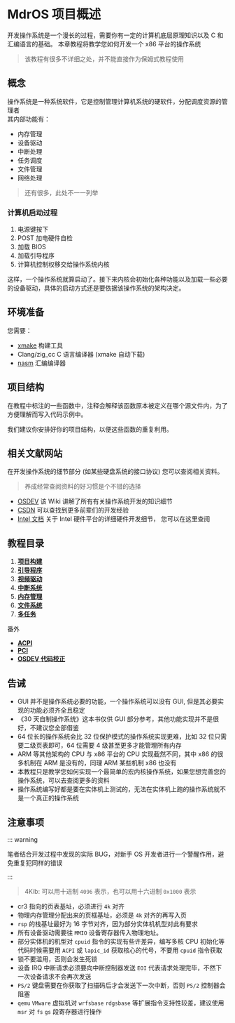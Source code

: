# MdrOS 项目概述

开发操作系统是一个漫长的过程，需要你有一定的计算机底层原理知识以及 C 和汇编语言的基础。
本章教程将教学您如何开发一个 x86 平台的操作系统

> 该教程有很多不详细之处，并不能直接作为保姆式教程使用

## 概念

操作系统是一种系统软件，它是控制管理计算机系统的硬软件，分配调度资源的管理者\
其内部功能有：

- 内存管理
- 设备驱动
- 中断处理
- 任务调度
- 文件管理
- 网络处理

> 还有很多，此处不一一列举

### 计算机启动过程

1. 电源键按下
2. POST 加电硬件自检
3. 加载 BIOS
4. 加载引导程序
5. 计算机控制权移交给操作系统内核

这样，一个操作系统就算启动了。接下来内核会初始化各种功能以及加载一些必要的设备驱动，具体的启动方式还是要依据该操作系统的架构决定。

## 环境准备

您需要：

- [xmake](https://xmake.io) 构建工具
- Clang/zig_cc C 语言编译器 (xmake 自动下载)
- [nasm](https://nasm.us/) 汇编编译器

## 项目结构

在教程中标注的一些函数中，注释会解释该函数原本被定义在哪个源文件内，为了方便理解而写入代码示例中。

我们建议你安排好你的项目结构，以便这些函数的重复利用。

## 相关文献网站

在开发操作系统的细节部分 (如某些硬盘系统的接口协议) 您可以查阅相关资料。

> 养成经常查阅资料的好习惯是个不错的选择

- [OSDEV](https://wiki.osdev.org/) 该 Wiki 讲解了所有有关操作系统开发的知识细节
- [CSDN](https://blog.csdn.net/) 可以查找到更多前辈们的开发经验
- [Intel 文档](https://www.intel.cn/content/www/cn/zh/resources-documentation/developer.html) 关于 Intel 硬件平台的详细硬件开发细节，
  您可以在这里查阅

## 教程目录

1. [**项目构建**](/教程/正文/项目/MdrOS/build.md)
2. [**引导程序**](/教程/正文/项目/MdrOS/bootloader.md)
3. [**视频驱动**](/教程/正文/项目/MdrOS/video_driver.md)
4. [**中断系统**](/教程/正文/项目/MdrOS/interrupt.md)
5. [**内存管理**](/教程/正文/项目/MdrOS/memory.md)
6. [**文件系统**](/教程/正文/项目/MdrOS/filesystem.md)
7. [**多任务**](/教程/正文/项目/MdrOS/task.md)

番外

- [**ACPI**](/教程/正文/项目/MdrOS/acpi.md)
- [**PCI**](/教程/正文/项目/MdrOS/pci.md)
- [**OSDEV 代码校正**](/教程/正文/项目/MdrOS/osdev.md)

## 告诫

- GUI 并不是操作系统必要的功能，一个操作系统可以没有 GUI, 但是其必要实现的功能必须齐全且稳定
- 《30 天自制操作系统》这本书仅供 GUI 部分参考，其他功能实现并不是很好，不建议您全部借鉴
- 64 位长的操作系统会比 32 位保护模式的操作系统实现更难，比如 32 位只需要二级页表即可，64 位需要 4 级甚至更多才能管理所有内存
- ARM 等其他架构的 CPU 与 x86 平台的 CPU 实现截然不同，其中 x86 的很多机制在 ARM 是没有的，同理 ARM 某些机制 x86 也没有
- 本教程只是教学您如何实现一个最简单的宏内核操作系统，如果您想完善您的操作系统，可以去查阅更多的资料
- 操作系统编写好都是要在实体机上测试的，无法在实体机上跑的操作系统就不是一个真正的操作系统

## 注意事项

::: warning

笔者结合开发过程中发现的实际 BUG，对新手 OS 开发者进行一个警醒作用，避免重复犯同样的错误

:::

> 4Kib: 可以用十进制 `4096` 表示，也可以用十六进制 `0x1000` 表示

- cr3 指向的页表基址，必须进行 `4k` 对齐
- 物理内存管理分配出来的页框基址，必须是 `4k` 对齐的再写入页
- `rsp` 的栈基址最好为 16 字节对齐，因为部分实体机机型对此有要求
- 所有设备驱动需要往 `MMIO` 设备寄存器传入物理地址。
- 部分实体机的机型对 `cpuid` 指令的实现有些许差异，编写多核 CPU 初始化等代码时候需要用 `ACPI` 或 `lapic_id` 获取核心的代号，不要用 `cpuid` 指令获取
- 锁不要滥用，否则会发生死锁
- 设备 IRQ 中断请求必须要向中断控制器发送 `EOI` 代表请求处理完毕，不然下一次设备请求不会再次发送
- `PS/2` 键盘需要在你获取了扫描码后才会发送下一次中断，否则 `PS/2` 控制器会阻塞
- `qemu` `VMware` 虚拟机对 `wrfsbase` `rdgsbase` 等扩展指令支持性较差，建议使用 `msr` 对 `fs` `gs` 段寄存器进行操作
